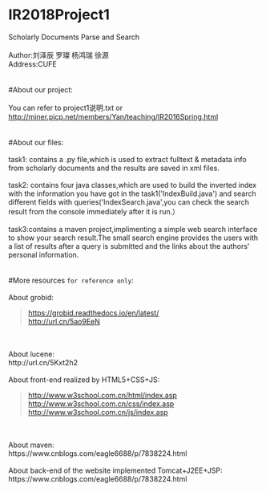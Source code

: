 # IR2018Project1
Scholarly Documents Parse and Search
<br/>
<br/>
Author:刘泽辰 罗璨 杨鸿瑞 徐源
<br/>
Address:CUFE
<br/>
<br/>
<br/>
#About our project:
<br/>
<br/>
You can refer to project1说明.txt or http://miner.picp.net/members/Yan/teaching/IR2016Spring.html
<br/>
<br/>
<br/>
#About our files:
<br/>
<br/>
task1: contains a .py file,which is used to extract fulltext & metadata info from scholarly documents and the results are saved in xml files.
<br/>
<br/>
task2: contains four java classes,which are used to build the inverted index with the information you have got in the task1('IndexBuild.java') and  search different fields with queries('IndexSearch.java',you can check the search result from the console immediately after it is run.）
<br/>
<br/>
task3:contains a maven project,implimenting a simple web search interface to show your search result.The small search engine provides the users with a list of results after a query is submitted and the links about the authors' personal information.
<br/>
<br/>
<br/>
#More resources `for reference only`:
<br/>
<br/>
About grobid:

>https://grobid.readthedocs.io/en/latest/<br/>http://url.cn/5ao9EeN
<br/>
<br/>
About lucene:
<br/>
http://url.cn/5Kxt2h2
<br/>
<br/>
About front-end realized by HTML5+CSS+JS:

>http://www.w3school.com.cn/html/index.asp<br/>http://www.w3school.com.cn/css/index.asp<br/>http://www.w3school.com.cn/js/index.asp
<br/>
<br/>
About maven:
<br/>
https://www.cnblogs.com/eagle6688/p/7838224.html
<br/>
<br/>
About back-end of the website implemented Tomcat+J2EE+JSP:
<br/>
https://www.cnblogs.com/eagle6688/p/7838224.html
<br/>
<br/>
<br/>


